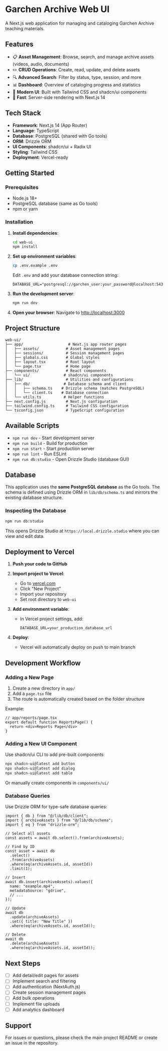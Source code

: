 # Garchen Archive Web UI

A Next.js web application for managing and cataloging Garchen Archive teaching materials.

## Features

- 📋 **Asset Management**: Browse, search, and manage archive assets (videos, audio, documents)
- ✏️ **CRUD Operations**: Create, read, update, and delete assets
- 🔍 **Advanced Search**: Filter by status, type, session, and more
- 📊 **Dashboard**: Overview of cataloging progress and statistics
- 🎨 **Modern UI**: Built with Tailwind CSS and shadcn/ui components
- 🚀 **Fast**: Server-side rendering with Next.js 14

## Tech Stack

- **Framework**: Next.js 14 (App Router)
- **Language**: TypeScript
- **Database**: PostgreSQL (shared with Go tools)
- **ORM**: Drizzle ORM
- **UI Components**: shadcn/ui + Radix UI
- **Styling**: Tailwind CSS
- **Deployment**: Vercel-ready

## Getting Started

### Prerequisites

- Node.js 18+
- PostgreSQL database (same as Go tools)
- npm or yarn

### Installation

1. **Install dependencies**:
   ```bash
   cd web-ui
   npm install
   ```

2. **Set up environment variables**:
   ```bash
   cp .env.example .env
   ```

   Edit `.env` and add your database connection string:
   ```env
   DATABASE_URL="postgresql://garchen_user:your_password@localhost:5432/garchen_archive"
   ```

3. **Run the development server**:
   ```bash
   npm run dev
   ```

4. **Open your browser**:
   Navigate to [http://localhost:3000](http://localhost:3000)

## Project Structure

```
web-ui/
├── app/                    # Next.js app router pages
│   ├── assets/            # Asset management pages
│   ├── sessions/          # Session management pages
│   ├── globals.css        # Global styles
│   ├── layout.tsx         # Root layout
│   └── page.tsx           # Home page
├── components/            # React components
│   └── ui/               # shadcn/ui components
├── lib/                   # Utilities and configurations
│   ├── db/               # Database schema and client
│   │   ├── schema.ts    # Drizzle schema (matches PostgreSQL)
│   │   └── client.ts    # Database connection
│   └── utils.ts          # Helper functions
├── next.config.js         # Next.js configuration
├── tailwind.config.ts     # Tailwind CSS configuration
└── tsconfig.json          # TypeScript configuration
```

## Available Scripts

- `npm run dev` - Start development server
- `npm run build` - Build for production
- `npm run start` - Start production server
- `npm run lint` - Run ESLint
- `npm run db:studio` - Open Drizzle Studio (database GUI)

## Database

This application uses the **same PostgreSQL database** as the Go tools. The schema is defined using Drizzle ORM in `lib/db/schema.ts` and mirrors the existing database structure.

### Inspecting the Database

```bash
npm run db:studio
```

This opens Drizzle Studio at `https://local.drizzle.studio` where you can view and edit data.

## Deployment to Vercel

1. **Push your code to GitHub**

2. **Import project to Vercel**:
   - Go to [vercel.com](https://vercel.com)
   - Click "New Project"
   - Import your repository
   - Set root directory to `web-ui`

3. **Add environment variable**:
   - In Vercel project settings, add:
     ```
     DATABASE_URL=your_production_database_url
     ```

4. **Deploy**:
   - Vercel will automatically deploy on push to main branch

## Development Workflow

### Adding a New Page

1. Create a new directory in `app/`
2. Add a `page.tsx` file
3. The route is automatically created based on the folder structure

Example:
```tsx
// app/reports/page.tsx
export default function ReportsPage() {
  return <div>Reports Page</div>
}
```

### Adding a New UI Component

Use shadcn/ui CLI to add pre-built components:

```bash
npx shadcn-ui@latest add button
npx shadcn-ui@latest add dialog
npx shadcn-ui@latest add table
```

Or manually create components in `components/ui/`

### Database Queries

Use Drizzle ORM for type-safe database queries:

```tsx
import { db } from "@/lib/db/client";
import { archiveAssets } from "@/lib/db/schema";
import { eq } from "drizzle-orm";

// Select all assets
const assets = await db.select().from(archiveAssets);

// Find by ID
const asset = await db
  .select()
  .from(archiveAssets)
  .where(eq(archiveAssets.id, assetId))
  .limit(1);

// Insert
await db.insert(archiveAssets).values({
  name: "example.mp4",
  metadataSource: "gdrive",
  // ...
});

// Update
await db
  .update(archiveAssets)
  .set({ title: "New Title" })
  .where(eq(archiveAssets.id, assetId));

// Delete
await db
  .delete(archiveAssets)
  .where(eq(archiveAssets.id, assetId));
```

## Next Steps

- [ ] Add detail/edit pages for assets
- [ ] Implement search and filtering
- [ ] Add authentication (NextAuth.js)
- [ ] Create session management pages
- [ ] Add bulk operations
- [ ] Implement file uploads
- [ ] Add analytics dashboard

## Support

For issues or questions, please check the main project README or create an issue in the repository.
